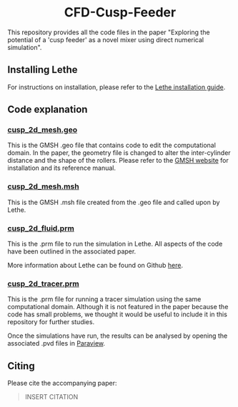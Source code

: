 <div align="center">
  <h1 align="center"> CFD-Cusp-Feeder </h1>
</div>

This repository provides all the code files in the paper "Exploring the potential of a 'cusp feeder' as a novel mixer using direct numerical simulation".

## Installing Lethe

For instructions on installation, please refer to the <a href="https://chaos-polymtl.github.io/lethe/documentation/installation/installation.html" target="_blank">Lethe installation guide</a>.

## Code explanation

### [cusp_2d_mesh.geo](./cusp_2d_mesh.geo)

This is the GMSH .geo file that contains code to edit the computational domain. In the paper, the geometry file is changed to alter the inter-cylinder distance and the shape of the rollers. Please refer to the <a href="https://gmsh.info/" target="_blank">GMSH website</a> for installation and its reference manual.

### [cusp_2d_mesh.msh](./cusp_2d_mesh.msh)

This is the GMSH .msh file created from the .geo file and called upon by Lethe.

### [cusp_2d_fluid.prm](./cusp_2d_fluid.prm)

This is the .prm file to run the simulation in Lethe. All aspects of the code have been outlined in the associated paper.

More information about Lethe can be found on Github <a href="https://github.com/chaos-polymtl/lethe" target="_blank">here</a>.

### [cusp_2d_tracer.prm](./cusp_2d_tracer.prm)

This is the .prm file for running a tracer simulation using the same computational domain. Although it is not featured in the paper because the code has small problems, we thought it would be useful to include it in this repository for further studies.

Once the simulations have run, the results can be analysed by opening the associated .pvd files in <a href="https://www.paraview.org/" target="_blank">Paraview</a>.

## Citing

Please cite the accompanying paper:
> INSERT CITATION
